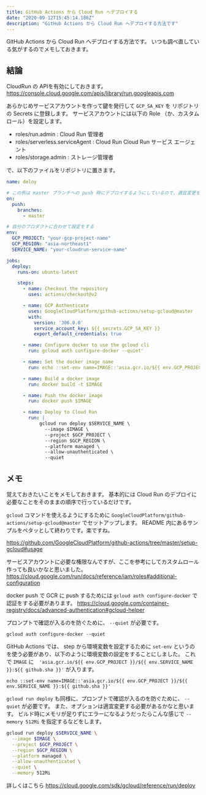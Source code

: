 ```yaml
---
title: GitHub Actions から Cloud Run へデプロイする
date: "2020-09-12T15:45:14.186Z"
description: "GitHub Actions から Cloud Run へデプロイする方法です"
---
```


GitHub Actions から Cloud Run へデプロイする方法です。
いつも調べ直している気がするのでメモしておきます。

## 結論

CloudRun の APIを有効にしておきます。
https://console.cloud.google.com/apis/library/run.googleapis.com

あらかじめサービスアカウントを作って鍵を発行して `GCP_SA_KEY` を リポジトリの Secrets に登録します。
サービスアカウントには以下の Role （か、カスタムロール）を設定します。

- roles/run.admin : Cloud Run 管理者
- roles/serverless.serviceAgent	: Cloud Run Cloud Run サービス エージェント
- roles/storage.admin	: ストレージ管理者

で、以下のファイルをリポジトリに置きます。

```yaml:title=.github/workflow/deploy.yml
name: deloy

# この例は master ブランチへの push 時にデプロイするようにしているので、適宜変更をする
on: 
  push:
    branches:
      - master

# 自分のプロダクトに合わせて設定をする
env:
  GCP_PROJECT: "your-gcp-project-name"
  GCP_REGION: "asia-northeast1"
  SERVICE_NAME: "your-cloudrun-service-name"

jobs:
  deploy:
    runs-on: ubuntu-latest

    steps:
      - name: Checkout the repository
        uses: actions/checkout@v2

      - name: GCP Authenticate
        uses: GoogleCloudPlatform/github-actions/setup-gcloud@master
        with:
          version: '306.0.0'
          service_account_key: ${{ secrets.GCP_SA_KEY }}
          export_default_credentials: true

      - name: Configure docker to use the gcloud cli
        run: gcloud auth configure-docker --quiet'

      - name: Set the docker image name
        run: echo ::set-env name=IMAGE::'asia.gcr.io/${{ env.GCP_PROJECT }}/${{ env.SERVICE_NAME }}:${{ github.sha }}'

      - name: Build a docker image
        run: docker build -t $IMAGE

      - name: Push the docker image
        run: docker push $IMAGE

      - name: Deploy to Cloud Run
        run: |
            gcloud run deploy $SERVICE_NAME \
              --image $IMAGE \
              --project $GCP_PROJECT \
              --region $GCP_REGION \
              --platform managed \
              --allow-unauthenticated \
              --quiet
```


## メモ

覚えておきたいことをメモしておきます。
基本的には Cloud Run のデプロイに必要なことをそのままの順序で行っているだけです。

`gcloud` コマンドを使えるようにするために `GoogleCloudPlatform/github-actions/setup-gcloud@master` でセットアップします。
README 内にあるサンプルをペタッとして終わりです。楽ですね。

https://github.com/GoogleCloudPlatform/github-actions/tree/master/setup-gcloud#usage

サービスアカウントに必要な権限なんですが、ここを参考にしてカスタムロール作っても良いかなと思いました。
https://cloud.google.com/run/docs/reference/iam/roles#additional-configuration

docker push で GCR に push するためには `gcloud auth configure-docker` で認証をする必要があります。
https://cloud.google.com/container-registry/docs/advanced-authentication#gcloud-helper

プロンプトで確認が入るのを防ぐために、 `--quiet` が必要です。

```
gcloud auth configure-docker --quiet
```

GitHub Actions では、 step から環境変数を設定するために `set-env` というのを使う必要があり、以下のように環境変数の設定をすることにしました。
これで `IMAGE` に　`'asia.gcr.io/${{ env.GCP_PROJECT }}/${{ env.SERVICE_NAME }}:${{ github.sha }}'` が入ります。

```
echo ::set-env name=IMAGE::'asia.gcr.io/${{ env.GCP_PROJECT }}/${{ env.SERVICE_NAME }}:${{ github.sha }}'
```

`gcloud run deploy` も同様に、プロンプトで確認が入るのを防ぐために、 `--quiet` が必要です。
また、オプションは適宜変更する必要があるかなと思います。
ビルド時にメモリが足りずにエラーになるようだったらこんな感じで `--memory 512Mi` を指定するなどをします。


```sh
gcloud run deploy $SERVICE_NAME \
  --image $IMAGE \
  --project $GCP_PROJECT \
  --region $GCP_REGION \
  --platform managed \
  --allow-unauthenticated \
  --quiet \
  --memory 512Mi
```

詳しくはこちら
https://cloud.google.com/sdk/gcloud/reference/run/deploy
